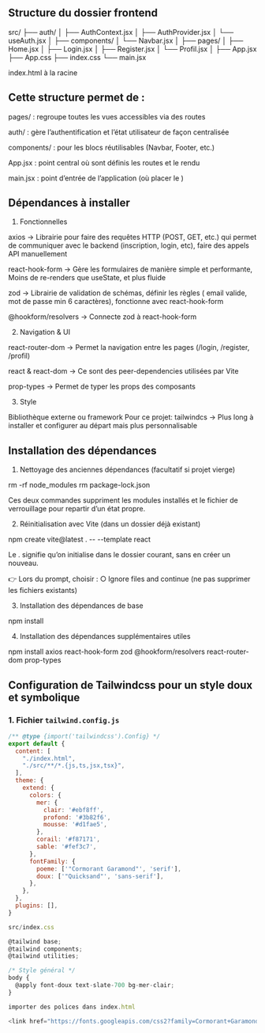 ## Structure du dossier frontend

src/
├── auth/
│   ├── AuthContext.jsx
│   ├── AuthProvider.jsx
│   └── useAuth.jsx
│
├── components/
│   └── Navbar.jsx
│
├── pages/ 
│   ├── Home.jsx
│   ├── Login.jsx
│   ├── Register.jsx
│   └── Profil.jsx
│
├── App.jsx
├── App.css
├── index.css
└── main.jsx

index.html à la racine

## Cette structure permet de :

pages/ : regroupe toutes les vues accessibles via des routes

auth/ : gère l’authentification et l’état utilisateur de façon centralisée

components/ : pour les blocs réutilisables (Navbar, Footer, etc.)

App.jsx : point central où sont définis les routes et le rendu

main.jsx : point d’entrée de l’application (où placer le <AuthProvider>)

## Dépendances à installer

1. Fonctionnelles

axios -> Librairie pour faire des requêtes HTTP (POST, GET, etc.) qui permet de communiquer avec le backend (inscription, login, etc), faire des appels API manuellement

react-hook-form -> Gère les formulaires de manière simple et performante, Moins de re-renders que useState, et plus fluide

zod -> Librairie de validation de schémas, définir les règles ( email valide, mot de passe min 6 caractères), fonctionne avec react-hook-form

@hookform/resolvers -> Connecte zod à react-hook-form

2. Navigation & UI

react-router-dom -> Permet la navigation entre les pages (/login, /register, /profil)

react & react-dom -> Ce sont des peer-dependencies utilisées par Vite

prop-types -> Permet de typer les props des composants

3. Style

Bibliothèque externe ou framework
Pour ce projet: 
tailwindcs -> Plus long à installer et configurer au départ mais plus personnalisable 


## Installation des dépendances

1. Nettoyage des anciennes dépendances (facultatif si projet vierge)

rm -rf node_modules
rm package-lock.json

Ces deux commandes suppriment les modules installés et le fichier de verrouillage pour repartir d’un état propre.

2. Réinitialisation avec Vite (dans un dossier déjà existant)

npm create vite@latest . -- --template react

Le . signifie qu’on initialise dans le dossier courant, sans en créer un nouveau.

👉 Lors du prompt, choisir :
○ Ignore files and continue (ne pas supprimer les fichiers existants)

3.  Installation des dépendances de base

npm install

4. Installation des dépendances supplémentaires utiles

npm install axios react-hook-form zod @hookform/resolvers react-router-dom prop-types

## Configuration de Tailwindcss pour un style doux et symbolique

### 1. Fichier `tailwind.config.js`

```js
/** @type {import('tailwindcss').Config} */
export default {
  content: [
    "./index.html",
    "./src/**/*.{js,ts,jsx,tsx}",
  ],
  theme: {
    extend: {
      colors: {
        mer: {
          clair: '#ebf8ff',
          profond: '#3b82f6',
          mousse: '#d1fae5',
        },
        corail: '#f87171',
        sable: '#fef3c7',
      },
      fontFamily: {
        poeme: ['"Cormorant Garamond"', 'serif'],
        doux: ['"Quicksand"', 'sans-serif'],
      },
    },
  },
  plugins: [],
}

src/index.css

@tailwind base;
@tailwind components;
@tailwind utilities;

/* Style général */
body {
  @apply font-doux text-slate-700 bg-mer-clair;
}

importer des polices dans index.html

<link href="https://fonts.googleapis.com/css2?family=Cormorant+Garamond:wght@300;500&family=Quicksand:wght@400;600&display=swap" rel="stylesheet">



